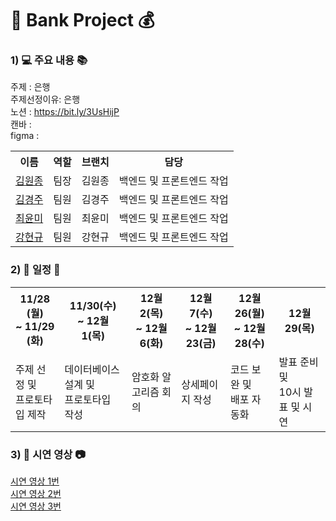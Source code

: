 # :bank: Bank Project :moneybag:
### 1) :computer: 주요 내용 :books:

주제 : 은행 <br>
주제선정이유: 은행<br>
노션 : https://bit.ly/3UsHijP <br>
캔바 :  <br>
figma :  <br>

<table>
 <tr>
   <th>이름</th>
   <th>역할</th>
   <th>브랜치</th>
   <th>담당</th>
</tr>
 <tr>
   <td><a href="https://github.com/Kimtree94">김원종<a/></td>
   <td>팀장</td>
   <td>김원종</td>
   <td>백엔드 및 프론트엔드 작업</td>
</tr>
  <tr>
   <td><a href="https://github.com/kimkyoungju">김경주<a/></td>
   <td>팀원</td>
   <td>김경주</td>
   <td>백엔드 및 프론트엔드 작업</td>
</tr>
  <tr>
   <td><a href="https://github.com/dive27">최윤미<a/></td>
   <td>팀원</td>
   <td>최윤미</td>
   <td>백엔드 및 프론트엔드 작업 </td>
</tr>
  <tr>
   <td><a href="https://github.com/kanghyungyu3614">강현규<a/></td>
   <td>팀원</td>
   <td>강현규</td>
   <td>백엔드 및 프론트엔드 작업</td>
</tr>
</table>

 ### 2) :calendar: 일정 :date:
 <table>
 <tr>
   <th>  11/28 (월) <br>~ 11/29 (화)</th>
   <th>  11/30(수) <br>~ 12월 1(목)</th>
   <th>  12월 2(목) <br>~ 12월 6(화)  </th>
   <th>  12월 7(수) <br>~ 12월 23(금)  </th>
   <th>  12월 26(월) <br>~ 12월 28(수) </th>
   <th>  12월 29(목)  </th>   
</tr>
 <tr>
   <td>주제 선정 및<br> 프로토타입 제작</td>
   <td>데이터베이스 설계 및<br> 프로토타입 작성</td>
   <td>암호화 알고리즘 회의</td>
   <td>상세페이지 작성</td>
   <td>코드 보완 및<br> 배포 자동화</td>
   <td>발표 준비 및<br> 10시 발표 및 시연</td>   
</tr>
</table>

### 3) :movie_camera: 시연 영상 :camera:
<a href="">시연 영상 1번<a/><br>
<a href="">시연 영상 2번<a/><br>
<a href="">시연 영상 3번<a/>





